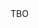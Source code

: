 <html>
  <head>
      <title>comp</title>
    
<script>
  (function(i,s,o,g,r,a,m){i['GoogleAnalyticsObject']=r;i[r]=i[r]||function(){
  (i[r].q=i[r].q||[]).push(arguments)},i[r].l=1*new Date();a=s.createElement(o),
  m=s.getElementsByTagName(o)[0];a.async=1;a.src=g;m.parentNode.insertBefore(a,m)
  })(window,document,'script','https://www.google-analytics.com/analytics.js','ga');

  ga('create', 'UA-134288957-1', 'auto');
  ga('require', 'GTM-P5BRTDP');
  ga('send', 'pageview');
</script>

<script>
  window.fbAsyncInit = function() {
    FB.init({
      appId      : '1194334854064159',
      xfbml      : true,
      version    : 'v3.2'
    });
    FB.AppEvents.logPageView();
  };

  (function(d, s, id){
     var js, fjs = d.getElementsByTagName(s)[0];
     if (d.getElementById(id)) {return;}
     js = d.createElement(s); js.id = id;
     js.src = "https://connect.facebook.net/en_US/sdk.js";
     fjs.parentNode.insertBefore(js, fjs);
   }(document, 'script', 'facebook-jssdk'));
</script>
    
  </head>
  
  <body>
    <div class="hello">TBO</div>
  
  <div
  class="fb-like"
  data-share="true"
  data-width="450"
  data-show-faces="true">
</div>

<div class="fb-post" 
      data-href="https://www.facebook.com/564897400669317/posts/564879110671146"
      data-width="500"></div>
  </body>
</html>
